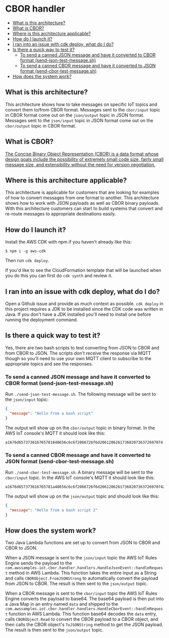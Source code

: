 # CBOR handler

<!-- toc -->

- [What is this architecture?](#what-is-this-architecture)
- [What is CBOR?](#what-is-cbor)
- [Where is this architecture applicable?](#where-is-this-architecture-applicable)
- [How do I launch it?](#how-do-i-launch-it)
- [I ran into an issue with cdk deploy, what do I do?](#i-ran-into-an-issue-with-cdk-deploy-what-do-i-do)
- [Is there a quick way to test it?](#is-there-a-quick-way-to-test-it)
  * [To send a canned JSON message and have it converted to CBOR format (send-json-test-message.sh)](#to-send-a-canned-json-message-and-have-it-converted-to-cbor-format-send-json-test-messagesh)
  * [To send a canned CBOR message and have it converted to JSON format (send-cbor-test-message.sh)](#to-send-a-canned-cbor-message-and-have-it-converted-to-json-format-send-cbor-test-messagesh)
- [How does the system work?](#how-does-the-system-work)

<!-- tocstop -->

## What is this architecture?

This architecture shows how to take messages on specific IoT topics and convert them to/from CBOR format. Messages sent to the `cbor/input` topic in CBOR format come out on the `json/output` topic in JSON format. Messages sent to the `json/input` topic in JSON format come out on the `cbor/output` topic in CBOR format.

## What is CBOR?

[The Concise Binary Object Representation (CBOR) is a data format whose design goals include the possibility of extremely small code size, fairly small message size, and extensibility without the need for version negotiation.](https://cbor.io/)

## Where is this architecture applicable?

This architecture is applicable for customers that are looking for examples of how to convert messages from one format to another. This architecture shows how to work with JSON payloads as well as CBOR binary payloads. With this architecture customers can start to build systems that convert and re-route messages to appropriate destinations easily.

## How do I launch it?

Install the AWS CDK with npm if you haven't already like this:

```
$ npm i -g aws-cdk
```

Then run `cdk deploy`.

If you'd like to see the CloudFormation template that will be launched when you do this you can first do `cdk synth` and review it.

## I ran into an issue with cdk deploy, what do I do?

Open a Github issue and provide as much context as possible. `cdk deploy` in this project requires a JDK to be installed since the CDK code was written in Java. If you don't have a JDK installed you'll need to install one before running the deployment command.

## Is there a quick way to test it?

Yes, there are two bash scripts to test converting from JSON to CBOR and from CBOR to JSON. The scripts don't receive the response via MQTT though so you'll need to use your own MQTT client to subscribe to the appropriate topics and see the responses.

### To send a canned JSON message and have it converted to CBOR format (send-json-test-message.sh)

Run `./send-json-test-message.sh`. The following message will be sent to the `json/input` topic:

```json
{
  "message": "Hello from a bash script"
}
```

The output will show up on the `cbor/output` topic in binary format. In the AWS IoT console's MQTT it should look like this:

```
a1676d657373616765781848656c6c6f2066726f6d2061206261736820736372697074
```

### To send a canned CBOR message and have it converted to JSON format (send-cbor-test-message.sh)

Run `./send-cbor-test-message.sh`. A binary message will be sent to the `cbor/input` topic. In the AWS IoT console's MQTT it should look like this:

```
a1676d657373616765781a48656c6c6f2066726f6d20612062617368207363726970742032
```

The output will show up on the `json/output` topic and should look like this:

```json
{
  "message": "Hello from a bash script 2"
}
```

## How does the system work?

Two Java Lambda functions are set up to convert from JSON to CBOR and CBOR to JSON.

When a JSON message is sent to the `json/input` topic the AWS IoT Rules Engine sends the payload to the `com.awssamples.iot.cbor.handler.handlers.HandleJsonEvent::handleRequest` method in AWS Lambda. This function takes the entire input as a String and calls `CBORObject.FromJSONStrong` to automatically convert the payload from JSON to CBOR. The result is then sent to the `json/output` topic.

When a CBOR message is sent to the `cbor/input` topic the AWS IoT Rules Engine converts the payload to base64. The base64 payload is then put into a Java Map in an entry named `data` and shipped to the `com.awssamples.iot.cbor.handler.handlers.HandleCborEvent::handleRequest` function in AWS Lambda. This function base64 decodes the `data` entry, calls `CBORObject.Read` to convert the CBOR payload to a CBOR object, and then calls the CBOR object's `ToJSONString` method to get the JSON payload. The result is then sent to the `json/output` topic.
